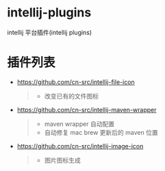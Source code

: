 # intellij-plugins
intellij 平台插件(intellij plugins)

# 插件列表
* https://github.com/cn-src/intellij-file-icon
  > * 改变已有的文件图标

* https://github.com/cn-src/intellij-maven-wrapper
  > * maven wrapper 自动配置
  > * 自动修复 mac brew 更新后的 maven 位置

* https://github.com/cn-src/intellij-image-icon
  > * 图片图标生成
